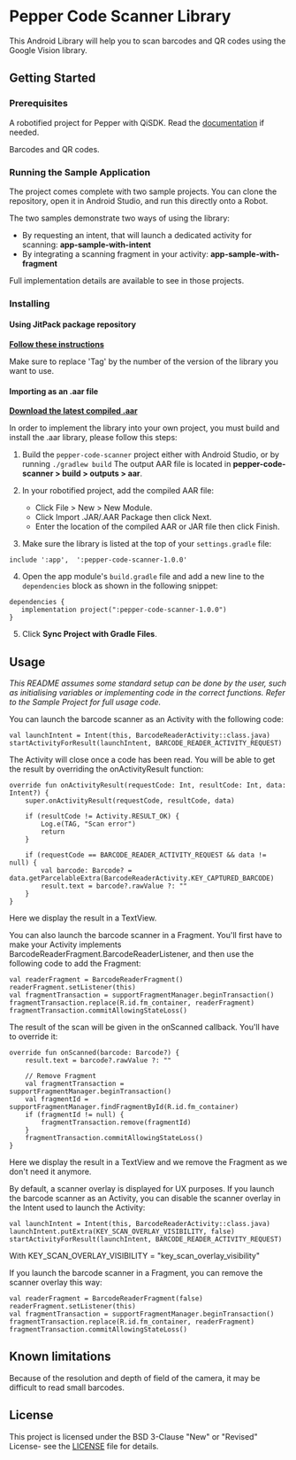 # Pepper Code Scanner Library

This Android Library will help you to scan barcodes and QR codes using the Google Vision library.

## Getting Started


### Prerequisites

A robotified project for Pepper with QiSDK. Read the [documentation](https://developer.softbankrobotics.com/pepper-qisdk) if needed.

Barcodes and QR codes.

### Running the Sample Application

The project comes complete with two sample projects. You can clone the repository, open it in Android Studio, and run this directly onto a Robot.

The two samples demonstrate two ways of using the library:

* By requesting an intent, that will launch a dedicated activity for scanning: **app-sample-with-intent**
* By integrating a scanning fragment in your activity: **app-sample-with-fragment**

Full implementation details are available to see in those projects.

### Installing

#### Using JitPack package repository

[**Follow these instructions**](https://jitpack.io/#softbankrobotics-labs/pepper-code-scanner)

Make sure to replace 'Tag' by the number of the version of the library you want to use.

#### Importing as an .aar file

[**Download the latest compiled .aar**](pepper-code-scanner-root/pepper-code-scanner/compiled/pepper-code-scanner-1.0.0.aar)

In order to implement the library into your own project, you must build and install the .aar library, please follow this steps: 

1.  Build the `pepper-code-scanner` project either with Android Studio, or by running `./gradlew build` The output AAR file is located in **pepper-code-scanner > build > outputs > aar**.

2.  In your robotified project, add the compiled AAR file:
    * Click File > New > New Module.
    * Click Import .JAR/.AAR Package then click Next.
    * Enter the location of the compiled AAR or JAR file then click Finish.

3.    Make sure the library is listed at the top of your `settings.gradle` file:
```
include ':app',  ':pepper-code-scanner-1.0.0'
```

4.  Open the app module's  `build.gradle`  file and add a new line to the  `dependencies`  block as shown in the following snippet:
```
dependencies {
   implementation project(":pepper-code-scanner-1.0.0")
}
```

5.  Click  **Sync Project with Gradle Files**.


## Usage

*This README assumes some standard setup can be done by the user, such as initialising variables or implementing code in the correct functions. Refer to the Sample Project for full usage code.*

You can launch the barcode scanner as an Activity with the following code: 
```
val launchIntent = Intent(this, BarcodeReaderActivity::class.java)
startActivityForResult(launchIntent, BARCODE_READER_ACTIVITY_REQUEST)
```
The Activity will close once a code has been read. You will be able to get the result by overriding the onActivityResult function:
```
override fun onActivityResult(requestCode: Int, resultCode: Int, data: Intent?) {
    super.onActivityResult(requestCode, resultCode, data)

    if (resultCode != Activity.RESULT_OK) {
        Log.e(TAG, "Scan error")
        return
    }

    if (requestCode == BARCODE_READER_ACTIVITY_REQUEST && data != null) {
        val barcode: Barcode? = data.getParcelableExtra(BarcodeReaderActivity.KEY_CAPTURED_BARCODE)
        result.text = barcode?.rawValue ?: ""
    }
}
```
Here we display the result in a TextView.

You can also launch the barcode scanner in a Fragment. You'll first have to make your Activity implements BarcodeReaderFragment.BarcodeReaderListener, and then use the following code to add the Fragment:
```
val readerFragment = BarcodeReaderFragment()
readerFragment.setListener(this)
val fragmentTransaction = supportFragmentManager.beginTransaction()
fragmentTransaction.replace(R.id.fm_container, readerFragment)
fragmentTransaction.commitAllowingStateLoss()
```
The result of the scan will be given in the onScanned callback. You'll have to override it:
```
override fun onScanned(barcode: Barcode?) {
    result.text = barcode?.rawValue ?: ""

    // Remove Fragment
    val fragmentTransaction = supportFragmentManager.beginTransaction()
    val fragmentId = supportFragmentManager.findFragmentById(R.id.fm_container)
    if (fragmentId != null) {
        fragmentTransaction.remove(fragmentId)
    }
    fragmentTransaction.commitAllowingStateLoss()
}
```
Here we display the result in a TextView and we remove the Fragment as we don't need it anymore.

By default, a scanner overlay is displayed for UX purposes. If you launch the barcode scanner as an Activity, you can disable the scanner overlay in the Intent used to launch the Activity:
```
val launchIntent = Intent(this, BarcodeReaderActivity::class.java)
launchIntent.putExtra(KEY_SCAN_OVERLAY_VISIBILITY, false)
startActivityForResult(launchIntent, BARCODE_READER_ACTIVITY_REQUEST)
```
With KEY_SCAN_OVERLAY_VISIBILITY = "key_scan_overlay_visibility"

If you launch the barcode scanner in a Fragment, you can remove the scanner overlay this way:
```
val readerFragment = BarcodeReaderFragment(false)
readerFragment.setListener(this)
val fragmentTransaction = supportFragmentManager.beginTransaction()
fragmentTransaction.replace(R.id.fm_container, readerFragment)
fragmentTransaction.commitAllowingStateLoss()
```


## Known limitations

Because of the resolution and depth of field of the camera, it may be difficult to read small barcodes.


## License

This project is licensed under the BSD 3-Clause "New" or "Revised" License- see the [LICENSE](LICENSE.md) file for details.